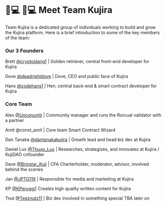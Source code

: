 # 👨💻 👨💻 Meet Team Kujira

Team Kujira is a dedicated group of individuals working to build and grow the Kujira platform. Here is a brief introduction to some of the key members of the team:

### Our 3 Founders

Brett [@cryptoslang1](https://twitter.com/cryptoslang1) | Golden retriever, central front-end developer for Kujira

Dove [@deadrightdove](https://twitter.com/deadrightdove) | Dove, CEO and public face of Kujira

Hans [@codehans1](https://twitter.com/codehans1) | Hen, central back-end & smart contract developer for Kujira                                                                                                                          &#x20;

### Core Team

Alex [@Unconumb](https://twitter.com/Unconumb) | Community manager and runs the Rorcual validator with a partner

Amit @const\_amit | Core team Smart Contract Wizard&#x20;

Dan Tanaka [@dantanakakujira](https://twitter.com/dantanakakujira) | Growth lead and head biz dev at Kujira

Daniel Lux [@Thuxo\_Lux](https://twitter.com/Thuxo\_Lux) | Researches, strategizes, and innovates at Kujira / KujiDAO cofounder

Dave [@Brinstar\_Kuji](https://twitter.com/Brinstar\_Kuji) | CFA Charterholder, moderator, advisor, involved behind the scenes

Jan [@JPTG119](https://twitter.com/JPTG119) | Responsible for media and marketing at Kujira

KP [@KPeruggi](https://twitter.com/KujiPeruggi)| Creates high quality written content for Kujira

Tnut [@Teeznutz11](https://twitter.com/Teeznutz11) | Biz dev involved in something special TBA later on                                                       &#x20;
